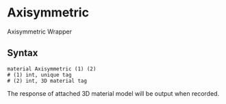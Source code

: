 # Axisymmetric

Axisymmetric Wrapper

## Syntax

```
material Axisymmetric (1) (2)
# (1) int, unique tag
# (2) int, 3D material tag
```

The response of attached 3D material model will be output when recorded.
